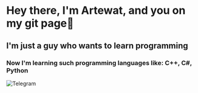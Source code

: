 # Hey there, I'm Artewat, and you on my git page👋
## I'm just a guy who wants to learn programming
### Now I'm learning such programming languages like: C++, C#, Python
![Telegram](https://img.shields.io/badge/Telegram-26A5E4?style=for-the-badge&logo=Telegram&logoColor=black)
